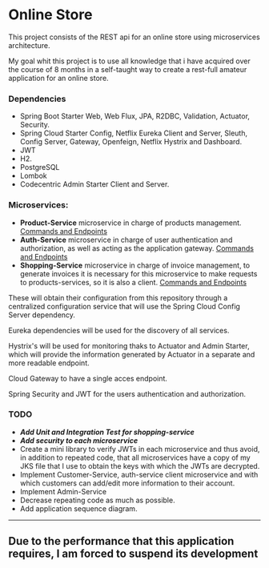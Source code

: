 # Online Store

This project consists of the REST api for an online store using microservices architecture.

My goal whit this project is to use all knowledge that i have acquired over the course of 8 months in a self-taught way to create a rest-full amateur application for an online store.

### Dependencies

  * Spring Boot Starter Web, Web Flux, JPA, R2DBC, Validation, Actuator, Security.
  * Spring Cloud Starter Config, Netflix Eureka Client and Server, Sleuth, Config Server, Gateway, Openfeign, Netflix Hystrix and Dashboard.
  * JWT
  * H2.
  * PostgreSQL
  * Lombok
  * Codecentric Admin Starter Client and Server.

### Microservices:

  * **Product-Service** microservice in charge of products management. [Commands and Endpoints](https://github.com/SirNoob97/OnlineStore/blob/master/product-service/README.md)
  * **Auth-Service** microservice in charge of user authentication and authorization, as well as acting as the application gateway. [Commands and Endpoints](https://github.com/SirNoob97/OnlineStore/blob/master/auth-service/README.md)
  * **Shopping-Service** microservice in charge of invoice management, to generate invoices it is necessary for this microservice to make requests to products-services, so it is also a client. [Commands and Endpoints](https://github.com/SirNoob97/OnlineStore/blob/master/shopping-service/README.md)


These will obtain their configuration from this repository through a centralized configuration service that will use the Spring Cloud Config Server dependency.

Eureka dependencies will be used for the discovery of all services.

Hystrix's will be used for monitoring thaks to Actuator and Admin Starter, which will provide the information generated by Actuator in a separate and more readable endpoint.

Cloud Gateway to have a single acces endpoint.

Spring Security and JWT for the users authentication and authorization.

### TODO

  * ***Add Unit and Integration Test for shopping-service***
  * ***Add security to each microservice***
  * Create a mini library to verify JWTs in each microservice and thus avoid, in addition to repeated code, that all microservices have a copy of my JKS file that I use to obtain the keys with which the JWTs are decrypted.
  * Implement Customer-Service, auth-service client microservice and with which customers can add/edit more information to their account.
  * Implement Admin-Service
  * Decrease repeating code as much as possible.
  * Add application sequence diagram.

---
Due to the performance that this application requires, I am forced to suspend its development
---
